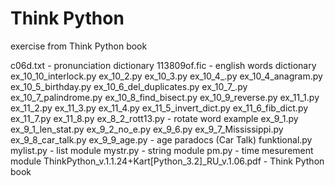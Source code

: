 # Think Python

exercise from Think Python book

c06d.txt        - pronunciation dictionary
113809of.fic    - english words dictionary
ex_10_10_interlock.py
ex_10_2.py
ex_10_3.py
ex_10_4_.py
ex_10_4_anagram.py
ex_10_5_birthday.py
ex_10_6_del_duplicates.py
ex_10_7_.py
ex_10_7_palindrome.py
ex_10_8_find_bisect.py
ex_10_9_reverse.py
ex_11_1.py
ex_11_2.py
ex_11_3.py
ex_11_4.py
ex_11_5_invert_dict.py
ex_11_6_fib_dict.py
ex_11_7.py
ex_11_8.py
ex_8_2_rott13.py - rotate word example
ex_9_1.py
ex_9_1_len_stat.py
ex_9_2_no_e.py
ex_9_6.py
ex_9_7_Mississippi.py
ex_9_8_car_talk.py
ex_9_9_age.py    - age paradocs (Car Talk)
funktional.py
mylist.py        - list module
mystr.py         - string module
pm.py            - time mesurement module
ThinkPython_v.1.1.24+Kart[Python_3.2]_RU_v.1.06.pdf - Think Python book
